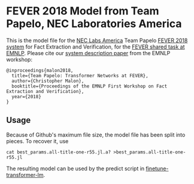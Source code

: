 # FEVER 2018 Model from Team Papelo, NEC Laboratories America

This is the model file for the [NEC Labs America](http://www.nec-labs.com) Team Papelo [FEVER 2018 system](https://www.github.com/necla-ml/fever2018) for Fact Extraction and Verification, for the [FEVER shared task at EMNLP](http://fever.ai).  Please cite our [system description paper](http://aclweb.org/anthology/W18-5517) from the EMNLP workshop:

```
@inproceedings{malon2018,
  title={Team Papelo: Transformer Networks at FEVER},
  author={Christopher Malon},
  booktitle={Proceedings of the EMNLP First Workshop on Fact Extraction and Verification},
  year={2018}
}
```

## Usage

Because of Github's maximum file size, the model file has been
split into pieces.  To recover it, use

```
cat best_params.all-title-one-r55.jl.a? >best_params.all-title-one-r55.jl
```

The resulting model can be used by the predict script in
[finetune-transformer-lm](https://github.com/cdmalon/finetune-transformer-lm).

